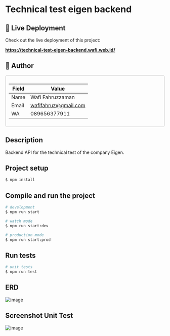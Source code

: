 # Technical test eigen backend

## 🚀 Live Deployment

Check out the live deployment of this project:

<a href="https://technical-test-eigen-backend.wafi.web.id/" target="_blank"><strong>https://technical-test-eigen-backend.wafi.web.id/</strong></a>

## 📝 Author

<div style="border: 1px solid #ccc; padding: 10px; border-radius: 5px;">

| Field | Value                |
| ----- | -------------------- |
| Name  | Wafi Fahruzzaman     |
| Email | wafifahruz@gmail.com |
| WA    | 089656377911         |

</div>

## Description

Backend API for the technical test of the company Eigen.

## Project setup

```bash
$ npm install
```

## Compile and run the project

```bash
# development
$ npm run start

# watch mode
$ npm run start:dev

# production mode
$ npm run start:prod
```

## Run tests

```bash
# unit tests
$ npm run test
```

## ERD

![image](https://github.com/user-attachments/assets/2765f2cf-af5f-4d52-a4e4-2042a3c1d5a0)

## Screenshot Unit Test
![image](https://github.com/user-attachments/assets/144b9692-1b4b-4946-8177-9e2d0f8fa07e)